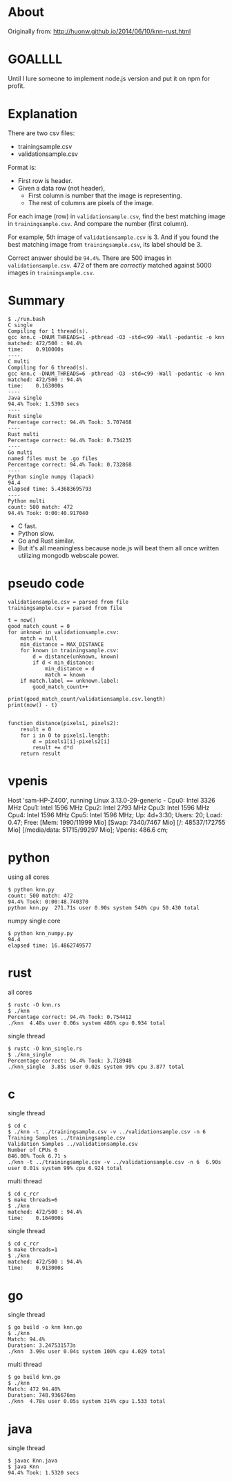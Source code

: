 # About

Originally from: http://huonw.github.io/2014/06/10/knn-rust.html

# GOALLLL

Until I lure someone to implement node.js version and put it on npm for profit.

# Explanation

There are two csv files:

* trainingsample.csv
* validationsample.csv

Format is:

* First row is header.
* Given a data row (not header),
    * First column is number that the image is representing.
    * The rest of columns are pixels of the image.

For each image (row) in `validationsample.csv`, find the best matching image in `trainingsample.csv`.
And compare the number (first column).

For example, 5th image of `validationsample.csv` is 3. And if you found the best matching image from `trainingsample.csv`, 
its label should be 3.

Correct answer should be `94.4%`. There are 500 images in `validationsample.csv`. 472 of them are _correctly_ matched against 5000 images in `trainingsample.csv`.

# Summary

    $ ./run.bash 
    C single
    Compiling for 1 thread(s).
    gcc knn.c -DNUM_THREADS=1 -pthread -O3 -std=c99 -Wall -pedantic -o knn
    matched: 472/500 : 94.4%
    time:    0.910000s
    ----
    C multi
    Compiling for 6 thread(s).
    gcc knn.c -DNUM_THREADS=6 -pthread -O3 -std=c99 -Wall -pedantic -o knn
    matched: 472/500 : 94.4%
    time:    0.163000s
    ----
    Java single
    94.4% Took: 1.5390 secs
    ----
    Rust single
    Percentage correct: 94.4% Took: 3.707468
    ----
    Rust multi
    Percentage correct: 94.4% Took: 0.734235
    ----
    Go multi
    named files must be .go files
    Percentage correct: 94.4% Took: 0.732868
    ----
    Python single numpy (lapack)
    94.4
    elapsed time: 5.43683695793
    ----
    Python multi
    count: 500 match: 472
    94.4% Took: 0:00:40.917040


- C fast.
- Python slow.
- Go and Rust similar.
- But it's all meaningless because node.js will beat them all once written utilizing mongodb webscale power.

# pseudo code

    validationsample.csv = parsed from file
    trainingsample.csv = parsed from file

    t = now()
    good_match_count = 0
    for unknown in validationsample.csv:
        match = null
        min_distance = MAX_DISTANCE
        for known in trainingsample.csv:
            d = distance(unknown, known)
            if d < min_distance:
                min_distance = d
                match = known
        if match.label == unknown.label:
            good_match_count++

    print(good_match_count/validationsample.csv.length)
    print(now() - t)


    function distance(pixels1, pixels2):
        result = 0
        for i in 0 to pixels1.length:
            d = pixels1[i]-pixels2[i]
            result += d*d
        return result

# vpenis

Host 'sam-HP-Z400', running Linux 3.13.0-29-generic - Cpu0: Intel 3326 MHz Cpu1: Intel 1596 MHz Cpu2: Intel 2793 MHz Cpu3: Intel 1596 MHz Cpu4: Intel 1596 MHz Cpu5: Intel 1596 MHz; Up: 4d+3:30; Users: 20; Load: 0.47; Free: [Mem: 1990/11999 Mio] [Swap: 7340/7467 Mio] [/: 48537/172755 Mio] [/media/data: 51715/99297 Mio]; Vpenis: 486.6 cm;


# python

using all cores

    $ python knn.py
    count: 500 match: 472
    94.4% Took: 0:00:48.740370
    python knn.py  271.71s user 0.90s system 540% cpu 50.430 total
    
numpy single core

    $ python knn_numpy.py 
    94.4
    elapsed time: 16.4862749577

# rust

all cores

    $ rustc -O knn.rs
    $ ./knn
    Percentage correct: 94.4% Took: 0.754412
    ./knn  4.48s user 0.06s system 486% cpu 0.934 total
    
single thread

    $ rustc -O knn_single.rs    
    $ ./knn_single 
    Percentage correct: 94.4% Took: 3.718948
    ./knn_single  3.85s user 0.02s system 99% cpu 3.877 total

# c

single thread

    $ cd c
    $ ./knn -t ../trainingsample.csv -v ../validationsample.csv -n 6
    Training Samples ../trainingsample.csv
    Validation Samples ../validationsample.csv
    Number of CPUs 6
    846.00% Took 6.71 s
    ./knn -t ../trainingsample.csv -v ../validationsample.csv -n 6  6.90s user 0.01s system 99% cpu 6.924 total

multi thread

    $ cd c_rcr
    $ make threads=6
    $ ./knn
    matched: 472/500 : 94.4%
    time:    0.164000s
    
single thread
    
    $ cd c_rcr
    $ make threads=1
    $ ./knn
    matched: 472/500 : 94.4%
    time:    0.913000s


# go

single thread

    $ go build -o knn knn.go
    $ ./knn
    Match: 94.4% 
    Duration: 3.247531573s 
    ./knn  3.99s user 0.04s system 100% cpu 4.029 total
    
multi thread

    $ go build knn.go
    $ ./knn
    Match: 472 94.40% 
    Duration: 748.936676ms 
    ./knn  4.78s user 0.05s system 314% cpu 1.533 total
        
# java

single thread

    $ javac Knn.java
    $ java Knn
    94.4% Took: 1.5320 secs
    
